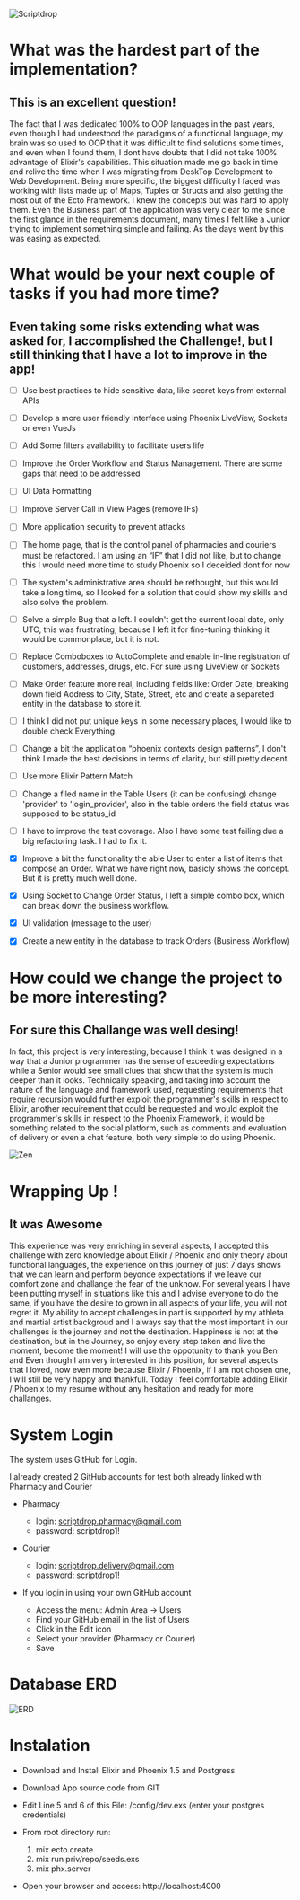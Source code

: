 ![Scriptdrop](https://cdn.filepicker.io/api/file/DcyeWRHZTRSIKVeIXJ3l)

# What was the hardest part of the implementation?
## This is an excellent question!

The fact that I was dedicated 100% to OOP languages in the past years, even though I had understood the paradigms of a functional language, 
my brain was so used to OOP that it was difficult to find solutions some times, and even when I found them, I dont have doubts that I did not 
take 100% advantage of Elixir's capabilities. This situation made me go back in time and relive the time when I was migrating from DeskTop 
Development to Web Development. Being more specific, the biggest difficulty I faced was working with lists made up of Maps, Tuples or Structs 
and also getting the most out of the Ecto Framework. I knew the concepts but was hard to apply them.
Even the Business part of the application was very clear to me since the first glance in the requirements document, many times I felt like a 
Junior trying to implement something simple and failing. As the days went by this was easing as expected.
 
# What would be your next couple of tasks if you had more time?
## Even taking some risks extending what was asked for, I accomplished the Challenge!, but I still thinking that I have a lot to improve in the app!

- [ ] Use best practices to hide sensitive data, like secret keys from external APIs

- [ ] Develop a more user friendly Interface using Phoenix LiveView, Sockets or even VueJs

- [ ] Add Some filters availability to facilitate users life

- [ ] Improve the Order Workflow and Status Management. There are some gaps that need to be addressed

- [ ] UI Data Formatting

- [ ] Improve Server Call in View Pages (remove IFs)

- [ ] More application security to prevent attacks

- [ ] The home page, that is the control panel of pharmacies and couriers must be refactored.   I am using an “IF” that I did not like, but to change this I would need more time to study Phoenix so I deceided dont for now

- [ ] The system's administrative area should be rethought, but this would take a long time, so I looked for a solution that could show my skills and also solve the problem.

- [ ] Solve a simple Bug that a left. I couldn't get the current local date, only UTC, this was frustrating, because I left it for fine-tuning thinking it would be commonplace, but it is not.

- [ ] Replace Comboboxes to AutoComplete and enable in-line registration of customers, addresses, drugs, etc. For sure using LiveView or Sockets

- [ ] Make Order feature more real, including fields like: Order Date, breaking down field Address to City, State, Street, etc  and create a separeted entity in the database to store it.

- [ ] I think I did not put unique keys in some necessary places, I would like to double check Everything

- [ ] Change a bit the application  “phoenix contexts design patterns”, I don't think I made the best decisions in terms of clarity, but still pretty decent.

- [ ] Use more Elixir Pattern Match

- [ ] Change a filed name in the Table Users (it can be confusing) change 'provider' to 'login_provider', also in the table orders the field status was supposed to be status_id

- [ ] I have to improve the test coverage. Also I have some test failing due a big refactoring task. I had to fix it.

- [x] Improve a bit the functionality the able User to enter a list of items that compose an Order. What we have right now, basicly shows the concept. But it is pretty much well done.

- [x] Using Socket to Change Order Status, I left a simple combo box, which can break down the business workflow.

- [x] UI validation (message to the user)

- [x] Create a new entity in the database to track Orders (Business Workflow)


# How could we change the project to be more interesting?
## For sure this Challange was well desing!

In fact, this project is very interesting, because I think it was designed in a way that a Junior programmer has the sense of exceeding expectations 
while a Senior would see small clues that show that the system is much deeper than it looks.
Technically speaking, and taking into account the nature of the language and framework used, requesting requirements that require recursion would 
further exploit the programmer's skills in respect to Elixir, another requirement that could be requested and would exploit the programmer's skills in 
respect to the Phoenix Framework, it would be something related to the social platform, such as comments and evaluation of delivery or even a chat feature, 
both very simple to do using Phoenix.

![Zen](https://www.srtc.org/wp-content/uploads/2018/12/meditation-class-fremantle1-e1454334609459-1080x587.png)


# Wrapping Up !
## It was Awesome

This experience was very enriching in several aspects, I accepted this challenge with zero knowledge about Elixir / Phoenix and only theory about 
functional languages, the experience on this journey of just 7 days shows that we can learn and perform beyonde expectations if we leave our comfort zone
and challange the fear of the unknow. For several years I have been putting myself in situations like this and I advise everyone to do the same, if you
have the desire to grown in all aspects of your life, you will not regret it. My ability to accept challenges in part is supported by my athleta and 
martial artist backgroud and I always say that the most important in our challenges is the journey and not the destination. 
Happiness is not at the destination, but in the Journey, so enjoy every step taken and live the moment, become the moment! 
I will use the oppotunity to thank you Ben and Even though I am very interested in this position, for several aspects that I loved, now even more because
Elixir / Phoenix, if I am not chosen one, I will still be very happy and thankfull. Today I feel comfortable adding Elixir / Phoenix to my resume without any hesitation
and ready for more challanges.


# System Login
The system uses GitHub for Login. 

I already created 2 GitHub accounts for test both already linked with Pharmacy and Courier

* Pharmacy
  - login: scriptdrop.pharmacy@gmail.com
  - password: scriptdrop1!

* Courier
  - login: scriptdrop.delivery@gmail.com
  - password: scriptdrop1!

* If you login in using your own GitHub account
  - Access the menu: Admin Area -> Users
  - Find your GitHub email in the list of Users
  - Click in the Edit icon
  - Select your provider (Pharmacy or Courier)
  - Save

# Database ERD
![ERD](https://i.postimg.cc/QtpySqPT/scriptdropdb2-0.png)


# Instalation

* Download and Install Elixir and Phoenix 1.5 and Postgress

* Download App source code from GIT

* Edit Line 5 and 6 of this File: /config/dev.exs (enter your postgres credentials)

* From root directory run:
  1. mix ecto.create
  2. mix run priv/repo/seeds.exs 
  3. mix phx.server

* Open your browser and access: http://localhost:4000